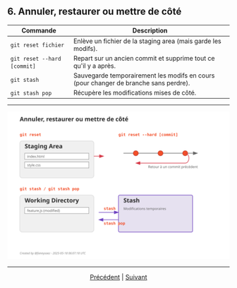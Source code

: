 ## 6. Annuler, restaurer ou mettre de côté

| Commande | Description |
|----------|-------------|
| `git reset fichier` | Enlève un fichier de la staging area (mais garde les modifs). |
| `git reset --hard [commit]` | Repart sur un ancien commit et supprime tout ce qu'il y a après. |
| `git stash` | Sauvegarde temporairement les modifs en cours (pour changer de branche sans perdre). |
| `git stash pop` | Récupère les modifications mises de côté. |

---

<div align="center">
  <img src="../assets/svg/reset-and-stash.svg" alt="Annuler, restaurer ou mettre de côté avec Git" width="900">
</div>

---

<p align="center">
<a href="./historique.md">Précédent</a> 
| <a href="./plus-loin.md">Suivant</a>
</p>